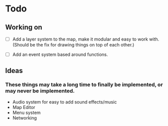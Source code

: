 # Todo

## Working on

- [ ] Add a layer system to the map, make it modular and easy to work with. (Should be the fix for drawing things on top of each other.)

- [ ] Add an event system based around functions.

## Ideas

### These things may take a long time to finally be implemented, or may never be implemented.


* Audio system for easy to add sound effects/music
* Map Editor
* Menu system
* Networking
